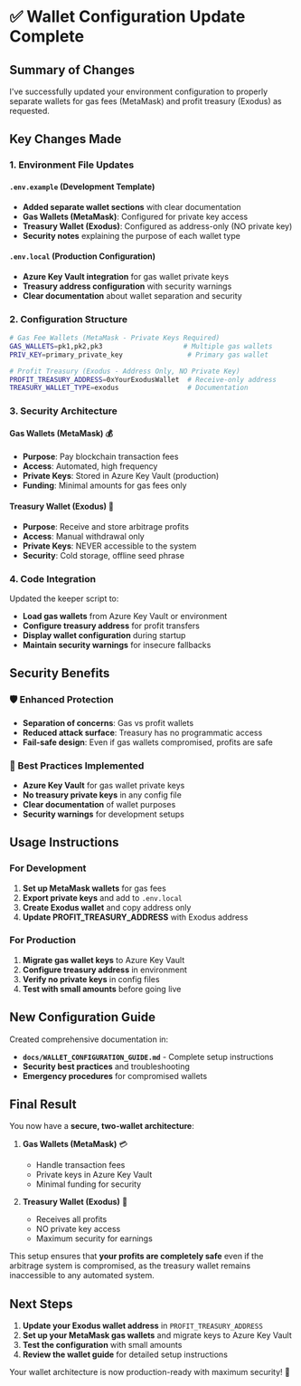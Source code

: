 # ✅ Wallet Configuration Update Complete

## Summary of Changes

I've successfully updated your environment configuration to properly separate wallets for gas fees (MetaMask) and profit treasury (Exodus) as requested.

## Key Changes Made

### 1. Environment File Updates

#### `.env.example` (Development Template)
- **Added separate wallet sections** with clear documentation
- **Gas Wallets (MetaMask)**: Configured for private key access
- **Treasury Wallet (Exodus)**: Configured as address-only (NO private key)
- **Security notes** explaining the purpose of each wallet type

#### `.env.local` (Production Configuration)  
- **Azure Key Vault integration** for gas wallet private keys
- **Treasury address configuration** with security warnings
- **Clear documentation** about wallet separation and security

### 2. Configuration Structure

```bash
# Gas Fee Wallets (MetaMask - Private Keys Required)
GAS_WALLETS=pk1,pk2,pk3                    # Multiple gas wallets
PRIV_KEY=primary_private_key                # Primary gas wallet

# Profit Treasury (Exodus - Address Only, NO Private Key)
PROFIT_TREASURY_ADDRESS=0xYourExodusWallet  # Receive-only address
TREASURY_WALLET_TYPE=exodus                 # Documentation
```

### 3. Security Architecture

#### Gas Wallets (MetaMask) 💰
- **Purpose**: Pay blockchain transaction fees
- **Access**: Automated, high frequency
- **Private Keys**: Stored in Azure Key Vault (production)
- **Funding**: Minimal amounts for gas fees only

#### Treasury Wallet (Exodus) 🏦
- **Purpose**: Receive and store arbitrage profits  
- **Access**: Manual withdrawal only
- **Private Keys**: NEVER accessible to the system
- **Security**: Cold storage, offline seed phrase

### 4. Code Integration

Updated the keeper script to:
- **Load gas wallets** from Azure Key Vault or environment
- **Configure treasury address** for profit transfers
- **Display wallet configuration** during startup
- **Maintain security warnings** for insecure fallbacks

## Security Benefits

### 🛡️ Enhanced Protection
- **Separation of concerns**: Gas vs profit wallets
- **Reduced attack surface**: Treasury has no programmatic access
- **Fail-safe design**: Even if gas wallets compromised, profits are safe

### 🔐 Best Practices Implemented
- **Azure Key Vault** for gas wallet private keys
- **No treasury private keys** in any config file
- **Clear documentation** of wallet purposes
- **Security warnings** for development setups

## Usage Instructions

### For Development
1. **Set up MetaMask wallets** for gas fees
2. **Export private keys** and add to `.env.local`
3. **Create Exodus wallet** and copy address only
4. **Update PROFIT_TREASURY_ADDRESS** with Exodus address

### For Production
1. **Migrate gas wallet keys** to Azure Key Vault
2. **Configure treasury address** in environment
3. **Verify no private keys** in config files
4. **Test with small amounts** before going live

## New Configuration Guide

Created comprehensive documentation in:
- **`docs/WALLET_CONFIGURATION_GUIDE.md`** - Complete setup instructions
- **Security best practices** and troubleshooting
- **Emergency procedures** for compromised wallets

## Final Result

You now have a **secure, two-wallet architecture**:

1. **Gas Wallets (MetaMask)** 💳
   - Handle transaction fees
   - Private keys in Azure Key Vault
   - Minimal funding for security

2. **Treasury Wallet (Exodus)** 🏦  
   - Receives all profits
   - NO private key access
   - Maximum security for earnings

This setup ensures that **your profits are completely safe** even if the arbitrage system is compromised, as the treasury wallet remains inaccessible to any automated system.

## Next Steps

1. **Update your Exodus wallet address** in `PROFIT_TREASURY_ADDRESS`
2. **Set up your MetaMask gas wallets** and migrate keys to Azure Key Vault
3. **Test the configuration** with small amounts
4. **Review the wallet guide** for detailed setup instructions

Your wallet architecture is now production-ready with maximum security! 🚀

